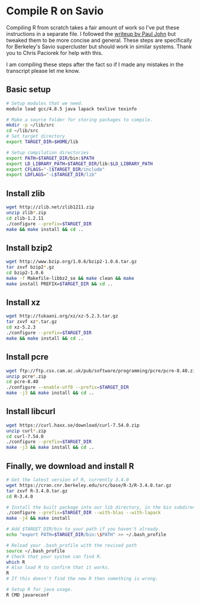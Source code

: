 # Compile R on Savio

Compiling R from scratch takes a fair amount of work so I've put these instructions in a separate file. I followed the [writeup by Paul John](http://pj.freefaculty.org/blog/?p=315) but tweaked them to be more concise and general. These steps are specifically for Berkeley's Savio supercluster but should work in similar systems. Thank you to Chris Paciorek for help with this.

I am compiling these steps after the fact so if I made any mistakes in the transcript please let me know.

## Basic setup

```bash
# Setup modules that we need.
module load gcc/4.8.5 java lapack texlive texinfo

# Make a source folder for storing packages to compile.
mkdir -p ~/lib/src
cd ~/lib/src
# Set target directory
export TARGET_DIR=$HOME/lib

# Setup compilation directories
export PATH=$TARGET_DIR/bin:$PATH
export LD_LIBRARY_PATH=$TARGET_DIR/lib:$LD_LIBRARY_PATH
export CFLAGS="-I$TARGET_DIR/include"
export LDFLAGS="-L$TARGET_DIR/lib"
```

## Install zlib
```bash
wget http://zlib.net/zlib1211.zip
unzip zlib*.zip
cd zlib-1.2.11
./configure --prefix=$TARGET_DIR
make && make install && cd ..
```

## Install bzip2
```bash
wget http://www.bzip.org/1.0.6/bzip2-1.0.6.tar.gz
tar zxvf bzip2*.gz
cd bzip2-1.0.6
make -f Makefile-libbz2_so && make clean && make
make install PREFIX=$TARGET_DIR && cd ..
```

## Install xz
```bash
wget http://tukaani.org/xz/xz-5.2.3.tar.gz
tar zxvf xz*.tar.gz
cd xz-5.2.3
./configure --prefix=$TARGET_DIR
make && make install && cd ..
```

## Install pcre
```bash
wget ftp://ftp.csx.cam.ac.uk/pub/software/programming/pcre/pcre-8.40.zip
unzip pcre*.zip
cd pcre-8.40
./configure --enable-utf8 --prefix=$TARGET_DIR
make -j3 && make install && cd ..
```

## Install libcurl
```bash
wget https://curl.haxx.se/download/curl-7.54.0.zip
unzip curl*.zip
cd curl-7.54.0
./configure --prefix=$TARGET_DIR
make -j3 && make install && cd ..
```

## Finally, we download and install R

```bash
# Get the latest version of R, currently 3.4.0
wget https://cran.cnr.berkeley.edu/src/base/R-3/R-3.4.0.tar.gz
tar zxvf R-3.4.0.tar.gz
cd R-3.4.0

# Install the built package into our lib directory, in the bin subdirectory.
./configure --prefix=$TARGET_DIR --with-blas --with-lapack
make -j4 && make install

# Add $TARGET_DIR/bin to your path if you haven't already.
echo "export PATH=$TARGET_DIR/bin:\$PATH" >> ~/.bash_profile

# Reload your .bash_profile with the revised path
source ~/.bash_profile
# Check that your system can find R.
which R
# Also load R to confirm that it works.
R
# If this doesn't find the new R then something is wrong.

# Setup R for java usage.
R CMD javareconf
```
